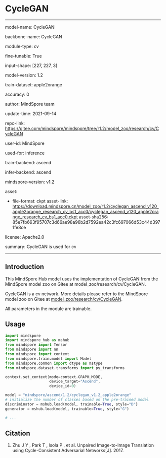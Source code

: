 # CycleGAN

---

model-name: CycleGAN

backbone-name: CycleGAN

module-type: cv

fine-tunable: True

input-shape: [227, 227, 3]

model-version: 1.2

train-dataset: apple2orange

accuracy: 0

author: MindSpore team

update-time: 2021-09-14

repo-link: <https://gitee.com/mindspore/mindspore/tree/r1.2/model_zoo/research/cv/CycleGAN>

user-id: MindSpore

used-for: inference

train-backend: ascend

infer-backend: ascend

mindspore-version: v1.2

asset:

-
    file-format: ckpt
    asset-link: <https://download.mindspore.cn/model_zoo/r1.2/cyclegan_ascend_v120_apple2orange_research_cv_bs1_acc0/cyclegan_ascend_v120_apple2orange_research_cv_bs1_acc0.ckpt>
    asset-sha256: 85e7fb693f95707c3d66ae98a96b2d7592ea42c3fc697066d53c44d3971fe8ce

license: Apache2.0

summary: CycleGAN is used for cv

---

## Introduction

This MindSpore Hub model uses the implementation of CycleGAN from the MindSpore model zoo on Gitee at model_zoo/research/cv/CycleGAN.

CycleGAN is a cv network. More details please refer to the MindSpore model zoo on Gitee at [model_zoo/research/cv/CycleGAN](https://gitee.com/mindspore/mindspore/blob/r1.2/model_zoo/research/cv/CycleGAN/README.md).

All parameters in the module are trainable.

## Usage

```python
import mindspore
import mindspore_hub as mshub
from mindspore import Tensor
from mindspore import nn
from mindspore import context
from mindspore.train.model import Model
from mindspore.common import dtype as mstype
from mindspore.dataset.transforms import py_transforms

context.set_context(mode=context.GRAPH_MODE,
                    device_target="Ascend",
                    device_id=0)

model = "mindspore/ascend/1.2/cyclegan_v1.2_apple2orange"
# initialize the number of classes based on the pre-trained model
discriminator = mshub.load(model, trainable=True, style="D")
generator = mshub.load(model, trainable=True, style="G")

# ...
```

## Citation

1. Zhu J Y , Park T , Isola P , et al. Unpaired Image-to-Image Translation using Cycle-Consistent Adversarial Networks[J]. 2017.
